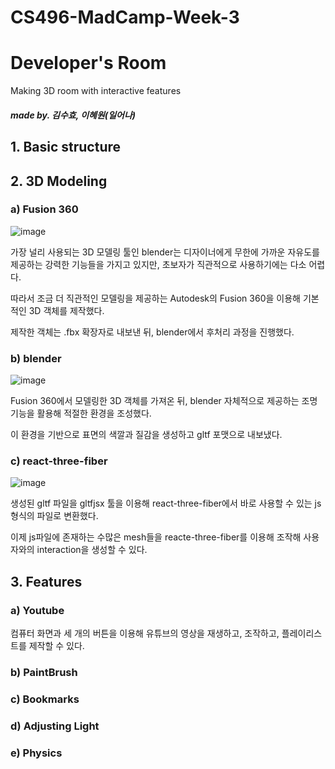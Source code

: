 # CS496-MadCamp-Week-3
# Developer's Room


Making 3D room with interactive features

##### made by. 김수효, 이혜원(일어나)


## 1. Basic structure

## 2. 3D Modeling

### a) Fusion 360

![image](https://user-images.githubusercontent.com/79900341/149933676-934bf9a8-aba6-430c-a365-7d4158a2cf13.png)

가장 널리 사용되는 3D 모델링 툴인 blender는 디자이너에게 무한에 가까운 자유도를 제공하는 강력한 기능들을 가지고 있지만, 초보자가 직관적으로 사용하기에는 다소 어렵다.

따라서 조금 더 직관적인 모델링을 제공하는 Autodesk의 Fusion 360을 이용해 기본적인 3D 객체를 제작했다.

제작한 객체는 .fbx 확장자로 내보낸 뒤, blender에서 후처리 과정을 진행했다.

### b) blender

![image](https://user-images.githubusercontent.com/79900341/149932233-d4dcc1b6-152d-494b-a2d3-2385c46316bc.png)

Fusion 360에서 모델링한 3D 객체를 가져온 뒤, blender 자체적으로 제공하는 조명 기능을 활용해 적절한 환경을 조성했다.

이 환경을 기반으로 표면의 색깔과 질감을 생성하고 gltf 포맷으로 내보냈다.

### c) react-three-fiber

![image](https://user-images.githubusercontent.com/79900341/149934537-e6fdb89b-24a3-423f-b793-66bdecaf5ee0.png)

생성된 gltf 파일을 gltfjsx 툴을 이용해 react-three-fiber에서 바로 사용할 수 있는 js 형식의 파일로 변환했다.

이제 js파일에 존재하는 수많은 mesh들을 reacte-three-fiber를 이용해 조작해 사용자와의 interaction을 생성할 수 있다.

## 3. Features

### a) Youtube

컴퓨터 화면과 세 개의 버튼을 이용해 유튜브의 영상을 재생하고, 조작하고, 플레이리스트를 제작할 수 있다.

### b) PaintBrush

### c) Bookmarks

### d) Adjusting Light

### e) Physics
